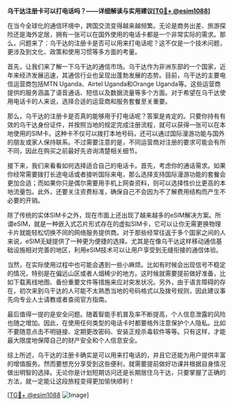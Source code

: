 **乌干达注册卡可以打电话吗？——详细解读与实用建议[[TG💪+ @esim1088](https://t.me/s/esim1088)]**

在当今全球化的通信环境中，跨国交流变得越来越频繁。无论是商务出差、旅游探险还是海外定居，拥有一张可以在国外使用的电话卡都是一个非常实际的需求。那么，问题来了：乌干达的注册卡是否可以用来打电话呢？这不仅是一个技术问题，更涉及到文化、政策和使用习惯等多方面的考量。

首先，让我们来了解一下乌干达的通信市场。乌干达作为非洲东部的一个国家，近年来经济发展迅速，其通信行业也呈现出蓬勃发展的态势。目前，乌干达的主要电信运营商包括MTN Uganda、Airtel Uganda和Orange Uganda等。这些运营商提供的服务涵盖了语音通话、短信以及数据流量等多个方面。对于希望在乌干达使用电话卡的人来说，选择合适的运营商和服务套餐至关重要。

那么，乌干达的注册卡是否真的能够用于打电话呢？答案是肯定的。只要你持有有效的乌干达身份证件，并按照当地的规定完成注册流程，就可以获得一张可以在本地使用的SIM卡。这种卡不仅可以拨打本地号码，还可以通过国际漫游功能与国外的朋友或家人保持联系。不过需要注意的是，不同运营商对注册的要求可能会有所不同，因此在购买之前最好先咨询清楚相关细节。

接下来，我们来看看如何选择适合自己的电话卡。首先，考虑你的通话需求。如果你经常需要拨打长途电话或者接听国际来电，那么选择支持国际漫游功能的套餐会更加合适；而如果你只是偶尔需要用手机上网查资料，则可以选择性价比更高的本地流量包。此外，还要关注资费标准，确保自己不会因为不了解费用结构而产生不必要的开销。

除了传统的实体SIM卡之外，现在市面上还出现了越来越多的eSIM解决方案。所谓eSIM，就是一种嵌入式芯片形式存在的虚拟SIM卡，它可以让你无需更换物理卡片就能轻松切换不同的网络服务提供商。对于那些经常往返于多个国家之间的人来说，eSIM无疑提供了一种更为便捷的选择。尤其是在像乌干达这样移动通信基础设施相对完善的地区，利用eSIM技术可以让用户享受到无缝衔接的通信体验。

当然，在实际使用过程中也可能会遇到一些小麻烦。比如有时候会出现信号不稳定的情况，特别是在偏远山区或者人烟稀少的地方。这时候就需要提前做好准备，比如下载离线地图、备份重要文件等措施来应对突发状况。另外，由于语言障碍的存在，初次来到乌干达的人可能不太熟悉当地的号码格式以及拨号规则，因此建议事先向专业人士请教或者查阅官方指南。

最后值得一提的是安全问题。随着智能手机普及率不断提高，个人信息泄露的风险也随之增加。因此，在使用任何类型的电话卡时都要格外注意保护个人隐私。比如不要随意点击不明链接、定期更改密码、安装正规杀毒软件等等。只有这样，才能最大限度地保障自己的财产安全和个人信息安全。

综上所述，乌干达的注册卡确实是可以用来打电话的，并且它还能为用户提供丰富的增值服务。然而要想充分享受到这些便利，就需要提前做好功课并根据自身情况做出明智的选择。无论你是计划短期访问还是长期居住乌干达，只要掌握了正确的方法，就一定能让这段旅程变得更加愉快顺利！

[[TG💪+ @esim1088](https://t.me/s/esim1088) ![Image](https://i.postimg.cc/4NQfJmqS/Snipaste-2025-05-13-00-14-12.png)]